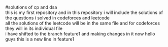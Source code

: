#solutions of cp and dsa
<br>
this is my first repository and in this repository i will include the solutions of the questions i solved in codeforces and leetcode 
<br>
all the solutions of the leetcode will be in the same file and for codeforces they will in its individual file 
<br>
i have shifted to the branch feature1 and making changes in it now 
hello guys
this is a new line in  feature1
